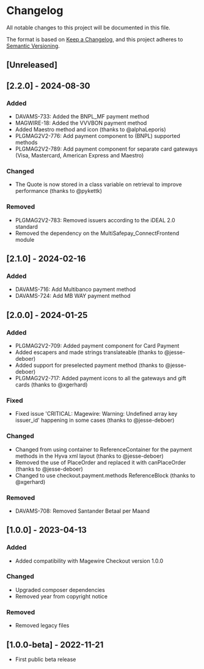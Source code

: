 # Changelog
All notable changes to this project will be documented in this file.

The format is based on [Keep a Changelog](https://keepachangelog.com/en/1.0.0/),
and this project adheres to [Semantic Versioning](https://semver.org/spec/v2.0.0.html).

## [Unreleased]

## [2.2.0] - 2024-08-30
### Added
- DAVAMS-733: Added the BNPL_MF payment method
- MAGWIRE-18: Added the VVVBON payment method
- Added Maestro method and icon (thanks to @alphaLeporis)
- PLGMAG2V2-776: Add payment component to (BNPL) supported methods
- PLGMAG2V2-789: Add payment component for separate card gateways (Visa, Mastercard, American Express and Maestro)

### Changed
- The Quote is now stored in a class variable on retrieval to improve performance (thanks to @pykettk)

### Removed
- PLGMAG2V2-783: Removed issuers according to the iDEAL 2.0 standard
- Removed the dependency on the MultiSafepay_ConnectFrontend module

## [2.1.0] - 2024-02-16
### Added
- DAVAMS-716: Add Multibanco payment method
- DAVAMS-724: Add MB WAY payment method

## [2.0.0] - 2024-01-25
### Added
- PLGMAG2V2-709: Added payment component for Card Payment
- Added escapers and made strings translateable (thanks to @jesse-deboer)
- Added support for preselected payment method (thanks to @jesse-deboer)
- PLGMAG2V2-717: Added payment icons to all the gateways and gift cards (thanks to @xgerhard)

### Fixed
- Fixed issue 'CRITICAL: Magewire: Warning: Undefined array key issuer_id' happening in some cases (thanks to @jesse-deboer)

### Changed
- Changed from using container to ReferenceContainer for the payment methods in the Hyva xml layout (thanks to @jesse-deboer)
- Removed the use of PlaceOrder and replaced it with canPlaceOrder (thanks to @jesse-deboer)
- Changed to use checkout.payment.methods ReferenceBlock (thanks to @xgerhard)

### Removed
- DAVAMS-708: Removed Santander Betaal per Maand

## [1.0.0] - 2023-04-13

### Added
- Added compatibility with Magewire Checkout version 1.0.0

### Changed
- Upgraded composer dependencies
- Removed year from copyright notice

### Removed
- Removed legacy files

## [1.0.0-beta] - 2022-11-21
- First public beta release
